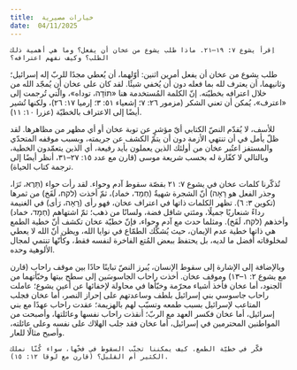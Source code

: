 ```yaml
---
title:  خيارات مصيرية
date:  04/11/2025
---
```


`اِقرأ يشوع ٧: ١٩–٢١. ماذا طلب يشوع من عخان أن يفعل؟ وما هي أهمية ذلك الطلب؟ وكيف نفهم اعترافه؟`

طلب يشوع من عخان أن يفعل أمرين اثنين: أوّلهما، أن يُعطي مجدًا للربّ إله إسرائيل؛ وثانيهما، أن يعترف لله بما فعله دون أن يُخفي شيئًا. لقد كان على عخان أن يُمجّد الله من خلال اعترافه بخطيّته. إنّ الكلمة المُستخدمة هنا «תוֹדָה، توداه»، والّتي تُرجمت إلى «اعترف»، يُمكن أن تعني الشكر (مزمور ٢٦: ٧؛ إشعياء ٥١: ٣؛ إرميا ١٧: ٢٦)، ولكنها تُشير أيضًا إلى الاعتراف بالخطيّة (عزرا ١٠: ١١).

للأسف، لا يُقدّم النصّ الكتابي أيّ مؤشرٍ عن توبة عخان أو أي مظهر من مظاهرها. لقد ظلّ يأمل في أن تنتهي الأزمة دون أن يتمّ الكشف عن جريمته، وبسبب موقفه المتحدّي والمستفز اعتُبر عخان من أولئك الذين يعملون بأيد رفيعة، أي الذين يتعمّدون الخطية، وبالتالي لا كفّارة له بحسب شريعة موسى (قارن مع عدد ١٥: ٢٧–٣١، أنظر أيضًا إلى ترجمة كتاب الحياة).

تُذكّرنا كلمات عخان في يشوع ٧: ٢١ بقصّة سقوط آدم وحواء. لقد رأت حواء (תֵּרֶא، تَرَا، وجذر الفعل هو רָאָה) أنّ الشجرة شهيةٌ (חְמָד، خماد)، ثمّ أخذت (לקח، لَقَخ) من ثمرها (تكوين ٣: ٦). تظهر الكلمات ذاتها في اعتراف عخان، فهو رأى (רָאָה، رَأى) في الغنيمة رداءً شنعاريًا جميلًا، ومئتي شاقل فضة، ولسانًا من ذهب؛ ثمّ اشتهاهم (חְמָד، خماد) وأخذهم (לקח، لَقَخ). ومثلما حدث مع آدم وحواء، فإنّ خطيّة عخان تكشف أنّ خطية الطمع هي ذاتها خطية عدم الإيمان، حيث يُشكّك الطمّاع في نوايا الله، ويظن أنّ الله لا يعطي لمخلوقاته أفضل ما لديه، بل يحتفظ ببعض المُتع الفاخرة لنفسه فقط، وكأنّها تنتمي لمجال الألوهية وحده.

وبالإضافة إلى الإشارة إلى سقوط الإنسان، يُبرز النصّ تباينًا حادًا بين موقف راحاب (قارن مع يشوع ٢: ١–١٣) وموقف عخان. أخذت راحاب الجاسوسَين إلى سطح بيتها وخبّأتهما من الجنود، أما عخان فأخذ أشياء محرّمة وخبّأها في محاولة لإخفائها عن أعين يشوع؛ عاملت راحاب جاسوسي بني إسرائيل بلطف وساعدتهم على إحراز النصر، أما عخان فجلب المتاعب لإسرائيل بسبب طمعه وتسبّب لهم بالهزيمة؛ عقدت راحاب عهدًا مع بني إسرائيل، أما عخان فكسر العهد مع الربّ؛ أنقذت راحاب نفسها وعائلتها، وأصبحت من المواطنين المحترمين في إسرائيل، أما عخان فقد جلب الهلاك على نفسه وعلى عائلته، وأصبح مثالًا للعار.

`فكّر في خطيّة الطمع. كيف يمكننا تجنّب السقوط في فخّها، سواء كُنّا نملك الكثير أم القليل؟ (قارن مع لوقا ١٢: ١٥).`